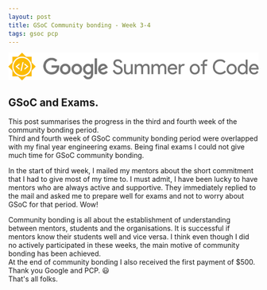 ```yaml
---
layout: post
title: GSoC Community bonding - Week 3-4
tags: gsoc pcp
---
```


![](/assets/img/gsoc.png)    

## GSoC and Exams.

This post summarises the progress in the third and fourth week of the community bonding period.    
Third and fourth week of GSoC community bonding period were overlapped with my final year engineering exams. Being final exams I could not give much time for GSoC community bonding.

<!--more-->
In the start of third week, I mailed my mentors about the short commitment that I had to give most of my time to. I must admit, I have been lucky to have mentors who are always active and supportive. They immediately replied to the mail and asked me to prepare well for exams and not to worry about GSoC for that period. Wow!     

Community bonding is all about the establishment of understanding between mentors, students and the organisations. It is successful if mentors know their students well and vice versa. I think even though I did no actively participated in these weeks, the main motive of community bonding has been achieved.    
At the end of community bonding I also received the first payment of $500. Thank you Google and PCP. :smiley:     
That's all folks.
